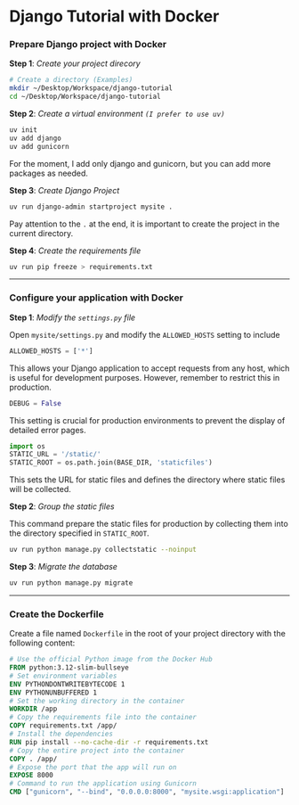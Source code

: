 # Django Tutorial with Docker

### Prepare Django project with Docker

**Step 1**: *Create your project direcory* 
```bash
# Create a directory (Examples)
mkdir ~/Desktop/Workspace/django-tutorial
cd ~/Desktop/Workspace/django-tutorial
```

**Step 2**: *Create a virtual environment `(I prefer to use uv)`*

```bash
uv init
uv add django
uv add gunicorn
```
For the moment, I add only django and gunicorn, but you can add more packages as needed.


**Step 3**: *Create Django Project*

```bash
uv run django-admin startproject mysite .
```
Pay attention to the `.` at the end, it is important to create the project in the current directory.

**Step 4**: *Create the requirements file*
```bash
uv run pip freeze > requirements.txt
```
***
### Configure your application with Docker

**Step 1**: *Modify the `settings.py` file*

Open `mysite/settings.py` and modify the `ALLOWED_HOSTS` setting to include
```python
ALLOWED_HOSTS = ['*']
```
This allows your Django application to accept requests from any host, which is useful for development purposes. However, remember to restrict this in production.

```python
DEBUG = False
```
This setting is crucial for production environments to prevent the display of detailed error pages.

```python
import os
STATIC_URL = '/static/'
STATIC_ROOT = os.path.join(BASE_DIR, 'staticfiles')
```
This sets the URL for static files and defines the directory where static files will be collected.

**Step 2**: *Group the static files*

This command prepare the static files for production by collecting them into the directory specified in `STATIC_ROOT`.
```bash
uv run python manage.py collectstatic --noinput
```
**Step 3**: *Migrate the database*
```bash
uv run python manage.py migrate
``` 
***
### Create the Dockerfile
Create a file named `Dockerfile` in the root of your project directory with the following content:

```dockerfile
# Use the official Python image from the Docker Hub
FROM python:3.12-slim-bullseye
# Set environment variables
ENV PYTHONDONTWRITEBYTECODE 1
ENV PYTHONUNBUFFERED 1
# Set the working directory in the container
WORKDIR /app
# Copy the requirements file into the container
COPY requirements.txt /app/
# Install the dependencies
RUN pip install --no-cache-dir -r requirements.txt
# Copy the entire project into the container
COPY . /app/
# Expose the port that the app will run on
EXPOSE 8000
# Command to run the application using Gunicorn
CMD ["gunicorn", "--bind", "0.0.0.0:8000", "mysite.wsgi:application"]
```